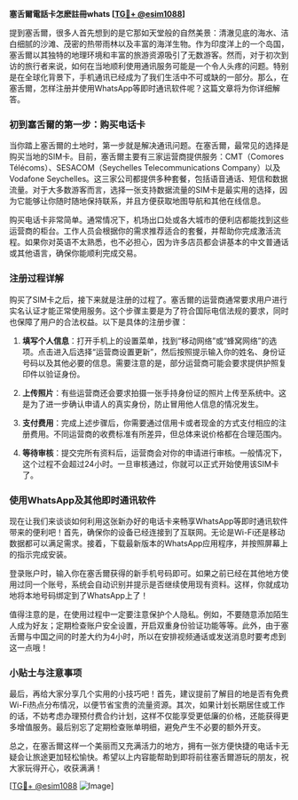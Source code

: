 **塞舌爾電話卡怎麽註冊whats [[TG💪+ @esim1088](https://t.me/s/esim1088)]**

提到塞舌爾，很多人首先想到的是它那如天堂般的自然美景：清澈见底的海水、洁白细腻的沙滩、茂密的热带雨林以及丰富的海洋生物。作为印度洋上的一个岛国，塞舌爾以其独特的地理环境和丰富的旅游资源吸引了无数游客。然而，对于初次到访的旅行者来说，如何在当地顺利使用通讯服务可能是一个令人头疼的问题。特别是在全球化背景下，手机通讯已经成为了我们生活中不可或缺的一部分。那么，在塞舌爾，怎样注册并使用WhatsApp等即时通讯软件呢？这篇文章将为你详细解答。

### 初到塞舌爾的第一步：购买电话卡

当你踏上塞舌爾的土地时，第一步就是解决通讯问题。在塞舌爾，最常见的选择是购买当地的SIM卡。目前，塞舌爾主要有三家运营商提供服务：CMT（Comores Télécoms）、SESACOM（Seychelles Telecommunications Company）以及Vodafone Seychelles。这三家公司都提供多种套餐，包括语音通话、短信和数据流量。对于大多数游客而言，选择一张支持数据流量的SIM卡是最实用的选择，因为它能够让你随时随地保持联系，并且方便获取地图导航和其他在线信息。

购买电话卡非常简单。通常情况下，机场出口处或各大城市的便利店都能找到这些运营商的柜台。工作人员会根据你的需求推荐适合的套餐，并帮助你完成激活流程。如果你对英语不太熟悉，也不必担心，因为许多店员都会讲基本的中文普通话或其他语言，确保你能顺利完成交易。

### 注册过程详解

购买了SIM卡之后，接下来就是注册的过程了。塞舌爾的运营商通常要求用户进行实名认证才能正常使用服务。这个步骤主要是为了符合国际电信法规的要求，同时也保障了用户的合法权益。以下是具体的注册步骤：

1. **填写个人信息**：打开手机上的设置菜单，找到“移动网络”或“蜂窝网络”的选项。点击进入后选择“运营商设置更新”，然后按照提示输入你的姓名、身份证号码以及其他必要的信息。需要注意的是，部分运营商可能会要求提供护照复印件以验证身份。
   
2. **上传照片**：有些运营商还会要求拍摄一张手持身份证的照片上传至系统中。这是为了进一步确认申请人的真实身份，防止冒用他人信息的情况发生。

3. **支付费用**：完成上述步骤后，你需要通过信用卡或者现金的方式支付相应的注册费用。不同运营商的收费标准有所差异，但总体来说价格都在合理范围内。

4. **等待审核**：提交完所有资料后，运营商会对你的申请进行审核。一般情况下，这个过程不会超过24小时。一旦审核通过，你就可以正式开始使用该SIM卡了。

### 使用WhatsApp及其他即时通讯软件

现在让我们来谈谈如何利用这张新办好的电话卡来畅享WhatsApp等即时通讯软件带来的便利吧！首先，确保你的设备已经连接到了互联网。无论是Wi-Fi还是移动数据都可以满足需求。接着，下载最新版本的WhatsApp应用程序，并按照屏幕上的指示完成安装。

登录账户时，输入你在塞舌爾获得的新手机号码即可。如果之前已经在其他地方使用过同一个账号，系统会自动识别并提示是否继续使用现有资料。这样，你就成功地将本地号码绑定到了WhatsApp上了！

值得注意的是，在使用过程中一定要注意保护个人隐私。例如，不要随意添加陌生人成为好友；定期检查账户安全设置，开启双重身份验证功能等等。此外，由于塞舌爾与中国之间的时差大约为4小时，所以在安排视频通话或发送消息时要考虑到这一点哦！

### 小贴士与注意事项

最后，再给大家分享几个实用的小技巧吧！首先，建议提前了解目的地是否有免费Wi-Fi热点分布情况，以便节省宝贵的流量资源。其次，如果计划长期居住或工作的话，不妨考虑办理预付费合约计划，这样不仅能享受更低廉的价格，还能获得更多增值服务。最后别忘了定期检查账单明细，避免产生不必要的额外开支。

总之，在塞舌爾这样一个美丽而又充满活力的地方，拥有一张方便快捷的电话卡无疑会让旅途更加轻松愉快。希望以上内容能帮助到即将前往塞舌爾游玩的朋友，祝大家玩得开心，收获满满！

[[TG💪+ @esim1088](https://t.me/s/esim1088) ![Image](https://i.postimg.cc/4NQfJmqS/Snipaste-2025-05-13-00-14-12.png)]